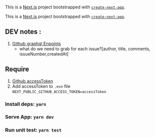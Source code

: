 This is a [Next.js](https://nextjs.org/) project bootstrapped with [`create-next-app`](https://github.com/vercel/next.js/tree/canary/packages/create-next-app).

This is a [Next.js](https://nextjs.org/) project bootstrapped with [`create-next-app`](https://github.com/vercel/next.js/tree/canary/packages/create-next-app).

## DEV notes :

1. [Github graphql Enpoints](https://docs.github.com/en/graphql/guides/forming-calls-with-graphql)
   - what do we need to grab for each issue?[author, title, comments, issueNumber,createdAt]

## Require

1. [Github accessToken](https://docs.github.com/en/authentication/keeping-your-account-and-data-secure/creating-a-personal-access-token)
2. Add accessToken to `.evn` file `NEXT_PUBLIC_GITHUB_ACCESS_TOKEN=accessToken`

### Install deps: `yarn`

### Serve App: `yarn dev`

### Run unit test: `yarn test`
